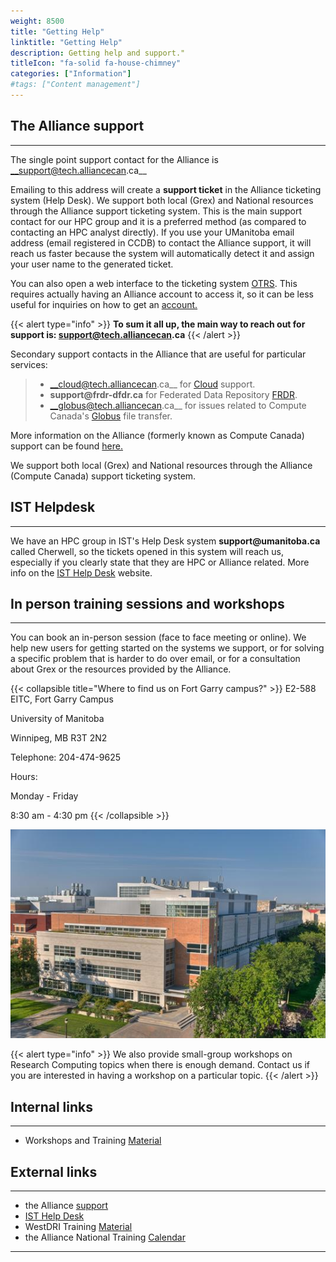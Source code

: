 ```yaml
---
weight: 8500
title: "Getting Help"
linktitle: "Getting Help"
description: Getting help and support."
titleIcon: "fa-solid fa-house-chimney"
categories: ["Information"]
#tags: ["Content management"]
---
```


## The Alliance support
---

<!--
The single point support contact for Compute Canada is [mailto:support@tech.alliancecan.ca](mailto:support@tech.alliancecan.ca "mailto:support@tech.alliancecan.ca")
-->

The single point support contact for the Alliance is __support@tech.alliancecan.ca__

Emailing to this address will create a __support ticket__ in the Alliance ticketing system (Help Desk). We support both local (Grex) and National resources through the Alliance support ticketing system. This is the main support contact for our HPC group and it is a preferred method (as compared to contacting an HPC analyst directly). If you use your UManitoba email address (email registered in CCDB) to contact the Alliance support, it will reach us faster because the system will automatically detect it and assign your user name to the generated ticket.

You can also open a web interface to the ticketing system [OTRS](https://support.computecanada.ca/otrs/customer.pl "Ticketing system - customer interface"). This requires actually having an Alliance account to access it, so it can be less useful for inquiries on how to get an [account.](https://alliancecan.ca/en/services/advanced-research-computing/account-management/apply-account "Apply for an account")

<!--
__To sum it all up, the main way to contact us is: [mailto:support@tech.alliancecan.ca](mailto:support@tech.alliancecan.ca "mailto:support@tech.alliancecan.ca")__
-->

{{< alert type="info" >}}
__To sum it all up, the main way to reach out for support is: support@tech.alliancecan.ca__
{{< /alert >}}

Secondary support contacts in the Alliance that are useful for particular services:

> * __cloud@tech.alliancecan.ca__ for [Cloud](https://docs.alliancecan.ca/wiki/Cloud "Cloud") support.
> * __support@frdr-dfdr.ca__ for Federated Data Repository [FRDR](https://www.frdr.ca/repo/ "FRDR").
> * __globus@tech.alliancecan.ca__ for issues related to Compute Canada's [Globus](https://globus.computecanada.ca/ "Globus") file transfer.

More information on the Alliance (formerly known as Compute Canada) support can be found [here.](https://docs.alliancecan.ca/wiki/Technical_support "Technical Support")

We support both local (Grex) and National resources through the Alliance (Compute Canada) support ticketing system.

## IST Helpdesk
---

We have an HPC group in IST's Help Desk system __support@umanitoba.ca__ called Cherwell, so the tickets opened in this system will reach us, especially if you clearly state that they are HPC or Alliance related. More info on the [IST Help Desk](http://umanitoba.ca/ist/help/ "IST Help Desk") website.

## In person training sessions and workshops
---

You can book an in-person session (face to face meeting or online). We help new users for getting started on the systems we support, or for solving a specific problem that is harder to do over email, or for a consultation about Grex or the resources provided by the Alliance.

{{< collapsible title="Where to find us on Fort Garry campus?" >}}
E2-588 EITC, Fort Garry Campus

University of Manitoba

Winnipeg, MB R3T 2N2

Telephone: 204-474-9625

Hours: 

Monday - Friday

8:30 am - 4:30 pm
{{< /collapsible >}}

![E2](/campus/E2.jpg)

{{< alert type="info" >}}
We also provide small-group workshops on Research Computing topics when there is enough demand. Contact us if you are interested  in having a workshop on a particular topic.
{{< /alert >}}

## Internal links
---

* Workshops and Training [Material](training)

## External links
---

* the Alliance [support](https://docs.alliancecan.ca/wiki/Technical_support)
* [IST Help Desk](http://umanitoba.ca/ist/help/ "IST Help Desk")
* WestDRI Training [Material](https://training.westdri.ca/)
* the Alliance National Training [Calendar](https://alliancecan.ca/en/services/advanced-research-computing/technical-support/training-calendar)
---

<!-- {{< treeview display="tree" />}} -->

<!-- Changes and update:
* Last revision: Sep 10, 2024. 
-->
